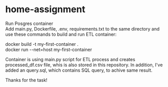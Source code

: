 # home-assignment

Run Posgres container <br>
Add main.py, Dockerfile, .env, requirements.txt to the same directory and use these commands to build and run ETL container:

docker build -t my-first-container . <br>
docker run --net=host my-first-container

Container is using main.py script for ETL process and creates processed_df.csv file, whis is also stored in this repository. In addition, I've added an query.sql, which contains SQL query, to achive same result.

Thanks for the task!
